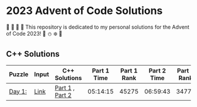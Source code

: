 # 2023 Advent of Code Solutions

🎄 🎅 🤶 🦌 This repository is dedicated to my personal solutions for the Advent of Code 2023! 🎁 ⛄ ❄️ 🍪

## C++ Solutions

Puzzle | Input | C++ Solutions | Part 1 Time | Part 1 Rank | Part 2 Time | Part 2 Rank |
------ | ----- | ------------- | ----------- | ----------- | ----------- | ----------- |
[Day 1:](https://adventofcode.com/2023/day/1)| [Link](https://github.com/robyntiger/AoC-2023/blob/main/Input%20Files/day_1.txt) | [Part 1](https://github.com/robyntiger/AoC-2023/blob/main/C%2B%2B%20Solutions/day_1a.cpp) , [Part 2](https://github.com/robyntiger/AoC-2023/blob/main/C%2B%2B%20Solutions/day_1b.cpp) | 05:14:15 | 45275 | 06:59:43 | 34771 |
